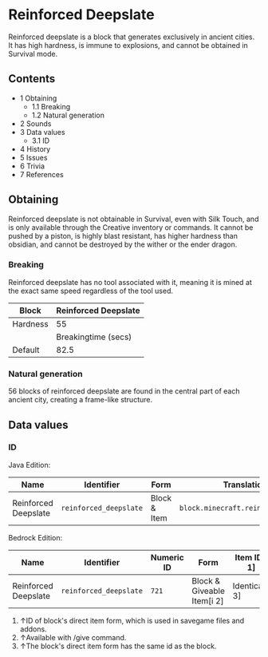 # Reinforced Deepslate
Reinforced deepslate is a block that generates exclusively in ancient cities. It has high hardness, is immune to explosions, and cannot be obtained in Survival mode.

## Contents
- 1 Obtaining
	- 1.1 Breaking
	- 1.2 Natural generation
- 2 Sounds
- 3 Data values
	- 3.1 ID
- 4 History
- 5 Issues
- 6 Trivia
- 7 References

## Obtaining
Reinforced deepslate is not obtainable in Survival, even with Silk Touch, and is only available through the Creative inventory or commands. It cannot be pushed by a piston, is highly blast resistant, has higher hardness than obsidian, and cannot be destroyed by the wither or the ender dragon.

### Breaking
Reinforced deepslate has no tool associated with it, meaning it is mined at the exact same speed regardless of the tool used.

| Block    | Reinforced Deepslate |
|----------|----------------------|
| Hardness | 55                   |
|          | Breakingtime (secs)  |
| Default  | 82.5                 |

### Natural generation
56 blocks of reinforced deepslate are found in the central part of each ancient city, creating a frame-like structure.

## Data values
### ID
Java Edition:

| Name                 | Identifier             | Form         | Translation key                        |
|----------------------|------------------------|--------------|----------------------------------------|
| Reinforced Deepslate | `reinforced_deepslate` | Block & Item | `block.minecraft.reinforced_deepslate` |

Bedrock Edition:

| Name                 | Identifier             | Numeric ID | Form                       | Item ID[i 1]   | Translation key                  |
|----------------------|------------------------|------------|----------------------------|----------------|----------------------------------|
| Reinforced Deepslate | `reinforced_deepslate` | `721`      | Block & Giveable Item[i 2] | Identical[i 3] | `tile.reinforced_deepslate.name` |

1. ↑ID of block's direct item form, which is used in savegame files and addons.
2. ↑Available with /give command.
3. ↑The block's direct item form has the same id as the block.

